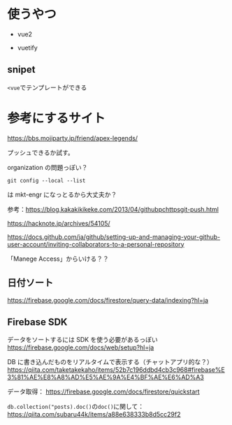 # 使うやつ

- vue2

- vuetify

## snipet

`<vue`でテンプレートができる

# 参考にするサイト

https://bbs.mojiparty.jp/friend/apex-legends/

プッシュできるか試す。

organization の問題っぽい？

```
git config --local --list
```

は mkt-engr になっとるから大丈夫か？

参考：https://blog.kakakikikeke.com/2013/04/githubpchttpsgit-push.html

https://hacknote.jp/archives/54105/

https://docs.github.com/ja/github/setting-up-and-managing-your-github-user-account/inviting-collaborators-to-a-personal-repository

「Manege Access」からいける？？

## 日付ソート

https://firebase.google.com/docs/firestore/query-data/indexing?hl=ja

## Firebase SDK

データをソートするには SDK を使う必要があるっぽい
https://firebase.google.com/docs/web/setup?hl=ja

DB に書き込んだものをリアルタイムで表示する（チャットアプリ的な？）
https://qiita.com/taketakekaho/items/52b7c196ddbd4cb3c968#firebase%E3%81%AE%E8%A8%AD%E5%AE%9A%E4%BF%AE%E6%AD%A3

データ取得：
https://firebase.google.com/docs/firestore/quickstart

`db.collection("posts).doc()`の`doc()`に関して：https://qiita.com/subaru44k/items/a88e638333b8d5cc29f2

